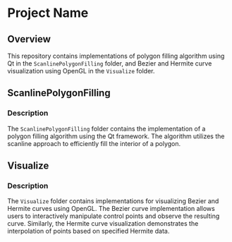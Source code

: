 # Project Name

## Overview

This repository contains implementations of polygon filling algorithm using Qt in the `ScanlinePolygonFilling` folder, and Bezier and Hermite curve visualization using OpenGL in the `Visualize` folder.

## ScanlinePolygonFilling

### Description

The `ScanlinePolygonFilling` folder contains the implementation of a polygon filling algorithm using the Qt framework. The algorithm utilizes the scanline approach to efficiently fill the interior of a polygon.


## Visualize

### Description

The `Visualize` folder contains implementations for visualizing Bezier and Hermite curves using OpenGL. The Bezier curve implementation allows users to interactively manipulate control points and observe the resulting curve. Similarly, the Hermite curve visualization demonstrates the interpolation of points based on specified Hermite data.
